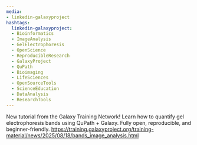 ```yaml
---
media:
- linkedin-galaxyproject
hashtags:
  linkedin-galaxyproject:
  - Bioinformatics
  - ImageAnalysis
  - GelElectrophoresis
  - OpenScience
  - ReproducibleResearch
  - GalaxyProject
  - QuPath
  - Bioimaging
  - LifeSciences
  - OpenSourceTools
  - ScienceEducation
  - DataAnalysis
  - ResearchTools
---
```

New tutorial from the Galaxy Training Network! Learn how to quantify gel electrophoresis bands using QuPath + Galaxy. Fully open, reproducible, and beginner-friendly.
https://training.galaxyproject.org/training-material/news/2025/08/18/bands_image_analysis.html